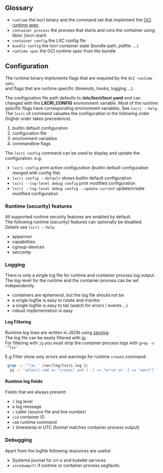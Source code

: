 ## Glossary

* `runtime` the lxcri binary and the command set that implement the [OCI runtime spec](https://github.com/opencontainers/runtime-spec/releases/download/v1.0.2/oci-runtime-spec-v1.0.2.html)
* `container process`  the process that starts and runs the container using liblxc (lxcri-start)
* `container config` the LXC config file
* `bundle config` the lxcri container state (bundle path, pidfile ....)
* `runtime spec` the OCI runtime spec from the bundle

## Configuration

The runtime binary implements flags that are required by the `OCI runtime spec`,</br>
and flags that are runtime specific (timeouts, hooks, logging ...).

The configuration file path defaults to **/etc/lxcri/lxcri.yaml**
and can changed with the **LXCRI_CONFIG** environment variable.
Most of the runtime specific flags have corresponding environment variables. See `lxcri --help`.</br>
The `lxcri` cli command valuates the configuration in the following order (higher order takes precedence).

1. builtin default configuration
2. configuration file
3. environment variables
4. commandline flags

The `lxcri config` command can be used to display and update the configuration. e.g:

* `lxcri config` print active configuration (builtin default configuration merged with config file)
* `lxcri config --default` shows builtin default configuration
* `lxcri --log-level debug config` print modified configuration
* `lxcri --log-level debug config --update-current` update/create modified configuration

### Runtime (security) features

All supported runtime security features are enabled by default.</br>
The following runtime (security) features can optionally be disabled.</br>
Details see `lxcri --help`

* apparmor
* capabilities
* cgroup-devices
* seccomp

### Logging

There is only a single log file for runtime and container process log output.</br>
The log-level for the runtime and the container process can be set independently.

* containers are ephemeral, but the log file should not be
* a single logfile is easy to rotate and monitor
* a single logfile is easy to tail (watch for errors / events ...)
* robust implementation is easy

#### Log Filtering

Runtime log lines are written in JSON using [zerolog](https://github.com/rs/zerolog).</br>
The log file can be easily filtered with [jq](https://stedolan.github.io/jq/).</br>
For filtering with  `jq` you must strip the container process logs with `grep -v '^lxc'`</br>

E.g Filter show only errors and warnings for runtime `create` command:

```sh
 grep -v '^lxc ' /var/log/lxcri.log |\
  jq -c 'select(.cmd == "create" and ( .l == "error or .l == "warn")'
```

#### Runtime log fields

Fields that are always present:

* `l` log level
* `m` log message
* `c` caller (source file and line number)
* `cid` container ID
* `cmd` runtime command
* `t` timestamp in UTC (format matches container process output)

### Debugging

Apart from the logfile following resources are useful:

* Systemd journal for cri-o and kubelet services
* `coredumpctl` if runtime or container process segfaults.

